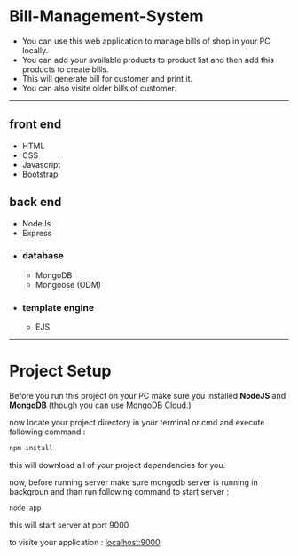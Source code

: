 
# Bill-Management-System

- You can use this web application to manage bills of shop in your PC locally.
- You can add your available products to product list and then add this products to create bills.
- This will generate bill for customer and print it.
- You can also visite older bills of customer.

---

## front end 
- HTML
- CSS
- Javascript
- Bootstrap

## back end
- NodeJs
- Express
- ### database
  - MongoDB
  - Mongoose (ODM)
- ### template engine
  - EJS
  
---

# Project Setup

Before you run this project on your PC make sure you installed **NodeJS** and **MongoDB** (though you can use MongoDB Cloud.)

now locate your project directory in your terminal or cmd and execute following command :

```ruby
npm install
```
this will download all of your project dependencies for you.

now, before running server make sure mongodb server is running in backgroun and than run following command to start server :
```ruby
node app
```
this will start server at port 9000 

to visite your application : [localhost:9000](http://localhost:9000/)

